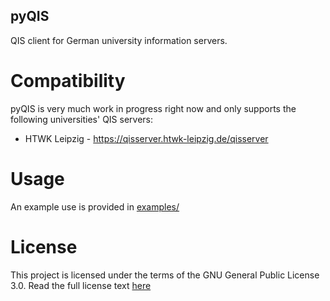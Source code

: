 pyQIS
-----
QIS client for German university information servers.

# Compatibility
pyQIS is very much work in progress right now and only supports the following universities' QIS servers:
- HTWK Leipzig - https://qisserver.htwk-leipzig.de/qisserver

# Usage
An example use is provided in [examples/](examples)

# License
This project is licensed under the terms of the GNU General Public License 3.0. Read the full license text [here](LICENSE)
